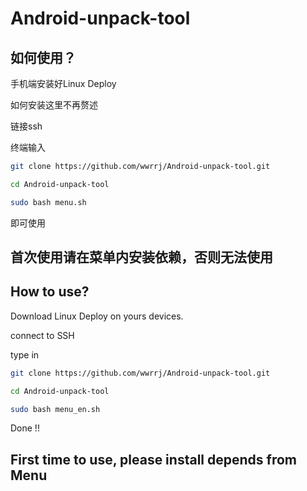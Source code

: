# Android-unpack-tool
## 如何使用？
手机端安装好Linux Deploy

如何安装这里不再赘述

链接ssh

终端输入

```bash
git clone https://github.com/wwrrj/Android-unpack-tool.git
```

```bash
cd Android-unpack-tool
```

```bash
sudo bash menu.sh
```

即可使用

## 首次使用请在菜单内安装依赖，否则无法使用

## How to use?
Download Linux Deploy on yours devices.


connect to SSH

type in

```bash
git clone https://github.com/wwrrj/Android-unpack-tool.git
```

```bash
cd Android-unpack-tool
```

```bash
sudo bash menu_en.sh
```

Done !!

## First time to use, please install depends from Menu
